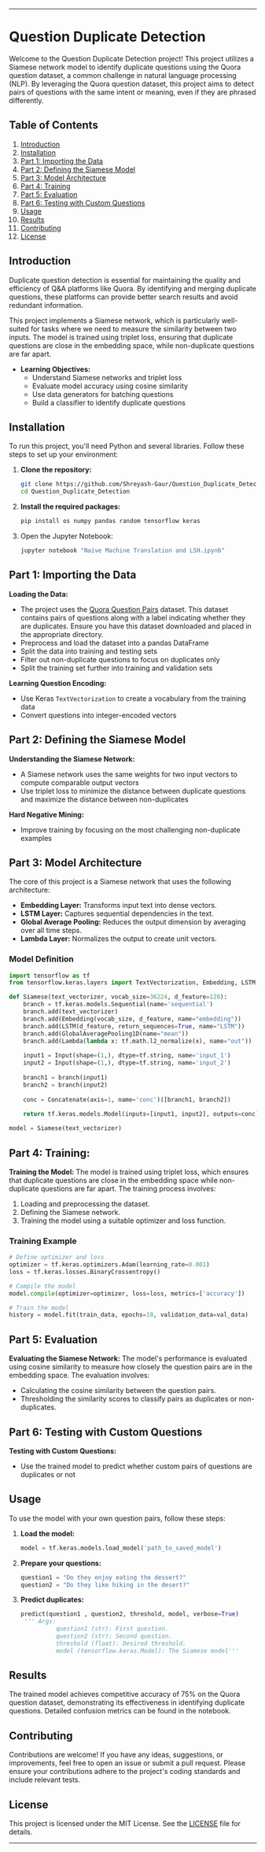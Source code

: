
---

# Question Duplicate Detection


Welcome to the Question Duplicate Detection project! This project utilizes a Siamese network model to identify duplicate questions using the Quora question dataset, a common challenge in natural language processing (NLP). By leveraging the Quora question dataset, this project aims to detect pairs of questions with the same intent or meaning, even if they are phrased differently.

## Table of Contents

1. [Introduction](#introduction)
2. [Installation](#installation)
3. [Part 1: Importing the Data](#dataset)
4. [Part 2: Defining the Siamese Model](#model)
5. [Part 3: Model Architecture](#model-architecture)
6. [Part 4: Training](#training)
7. [Part 5: Evaluation](#evaluation)
8. [Part 6: Testing with Custom Questions](#testing)
9. [Usage](#usage)
10. [Results](#results)
11. [Contributing](#contributing)
12. [License](#license)

## Introduction

Duplicate question detection is essential for maintaining the quality and efficiency of Q&A platforms like Quora. By identifying and merging duplicate questions, these platforms can provide better search results and avoid redundant information.

This project implements a Siamese network, which is particularly well-suited for tasks where we need to measure the similarity between two inputs. The model is trained using triplet loss, ensuring that duplicate questions are close in the embedding space, while non-duplicate questions are far apart.
- **Learning Objectives:**
  - Understand Siamese networks and triplet loss
  - Evaluate model accuracy using cosine similarity
  - Use data generators for batching questions
  - Build a classifier to identify duplicate questions

## Installation

To run this project, you'll need Python and several libraries. Follow these steps to set up your environment:

1. **Clone the repository:**
   ```bash
   git clone https://github.com/Shreyash-Gaur/Question_Duplicate_Detection.git
   cd Question_Duplicate_Detection
   ```

2. **Install the required packages:**
   ```bash
   pip install os numpy pandas random tensorflow keras
   ```

3. Open the Jupyter Notebook:
   ```bash
   jupyter notebook "Naive Machine Translation and LSH.ipynb"
   ```

## Part 1: Importing the Data
**Loading the Data:**
  - The project uses the [Quora Question Pairs](https://www.kaggle.com/c/quora-question-pairs) dataset. This dataset contains pairs of questions along with a label indicating whether they are duplicates. Ensure you have this dataset downloaded and placed in the appropriate directory.
  - Preprocess and load the dataset into a pandas DataFrame
  - Split the data into training and testing sets
  - Filter out non-duplicate questions to focus on duplicates only
  - Split the training set further into training and validation sets

**Learning Question Encoding:**
  - Use Keras `TextVectorization` to create a vocabulary from the training data
  - Convert questions into integer-encoded vectors

## Part 2: Defining the Siamese Model
**Understanding the Siamese Network:**
  - A Siamese network uses the same weights for two input vectors to compute comparable output vectors
  - Use triplet loss to minimize the distance between duplicate questions and maximize the distance between non-duplicates

**Hard Negative Mining:**
  - Improve training by focusing on the most challenging non-duplicate examples

## Part 3: Model Architecture
The core of this project is a Siamese network that uses the following architecture:

- **Embedding Layer:** Transforms input text into dense vectors.
- **LSTM Layer:** Captures sequential dependencies in the text.
- **Global Average Pooling:** Reduces the output dimension by averaging over all time steps.
- **Lambda Layer:** Normalizes the output to create unit vectors.

### Model Definition

```python
import tensorflow as tf
from tensorflow.keras.layers import TextVectorization, Embedding, LSTM, GlobalAveragePooling1D, Lambda, Input, Concatenate

def Siamese(text_vectorizer, vocab_size=36224, d_feature=128):
    branch = tf.keras.models.Sequential(name='sequential')
    branch.add(text_vectorizer)
    branch.add(Embedding(vocab_size, d_feature, name="embedding"))
    branch.add(LSTM(d_feature, return_sequences=True, name="LSTM"))
    branch.add(GlobalAveragePooling1D(name="mean"))
    branch.add(Lambda(lambda x: tf.math.l2_normalize(x), name="out"))
    
    input1 = Input(shape=(1,), dtype=tf.string, name='input_1')
    input2 = Input(shape=(1,), dtype=tf.string, name='input_2')
    
    branch1 = branch(input1)
    branch2 = branch(input2)
    
    conc = Concatenate(axis=1, name='conc')([branch1, branch2])
    
    return tf.keras.models.Model(inputs=[input1, input2], outputs=conc)

model = Siamese(text_vectorizer)
```

## Part 4: Training:
**Training the Model:**
The model is trained using triplet loss, which ensures that duplicate questions are close in the embedding space while non-duplicate questions are far apart. The training process involves:

1. Loading and preprocessing the dataset.
2. Defining the Siamese network.
3. Training the model using a suitable optimizer and loss function.

### Training Example

```python
# Define optimizer and loss
optimizer = tf.keras.optimizers.Adam(learning_rate=0.001)
loss = tf.keras.losses.BinaryCrossentropy()

# Compile the model
model.compile(optimizer=optimizer, loss=loss, metrics=['accuracy'])

# Train the model
history = model.fit(train_data, epochs=10, validation_data=val_data)
```

## Part 5: Evaluation
**Evaluating the Siamese Network:**
  The model's performance is evaluated using cosine similarity to measure how closely the question pairs are in the embedding space. The evaluation involves:

- Calculating the cosine similarity between the question pairs.
- Thresholding the similarity scores to classify pairs as duplicates or non-duplicates.

## Part 6: Testing with Custom Questions
**Testing with Custom Questions:**
  - Use the trained model to predict whether custom pairs of questions are duplicates or not

## Usage

To use the model with your own question pairs, follow these steps:

1. **Load the model:**
   ```python
   model = tf.keras.models.load_model('path_to_saved_model')
   ```

2. **Prepare your questions:**
   ```python
   question1 = "Do they enjoy eating the dessert?"
   question2 = "Do they like hiking in the desert?"
   ```

3. **Predict duplicates:**
   ```python
   predict(question1 , question2, threshold, model, verbose=True)
    ''' Args:
             question1 (str): First question.
             question2 (str): Second question.
             threshold (float): Desired threshold.
             model (tensorflow.keras.Model): The Siamese model'''
   ```

## Results

The trained model achieves competitive accuracy of 75% on the Quora question dataset, demonstrating its effectiveness in identifying duplicate questions. Detailed confusion metrics can be found in the notebook.

## Contributing

Contributions are welcome! If you have any ideas, suggestions, or improvements, feel free to open an issue or submit a pull request. Please ensure your contributions adhere to the project's coding standards and include relevant tests.

## License

This project is licensed under the MIT License. See the [LICENSE](LICENSE) file for details.

---
